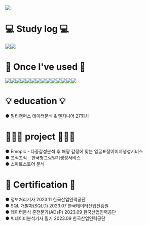 <img src="https://capsule-render.vercel.app/api?type=Venom&color=gradient&height=300&section=header&text=welcome%20to-nl-taeyoung's%20Github&fontSize=80&fontColor=d6ace6&fontAlign=54" />
<p align = "cneter"><h1> 💻  Study log 💻</h1></p>
<div style="display:flex; flex-direction:row;">
    <a href="https://for-young.tistory.com/">
        <img src="https://img.shields.io/badge/Tistory-000000?style=for-the-badge&logo=Tistory&logoColor=white"> 
    </a>
    <a href="">
        <img src="https://img.shields.io/badge/Notion-9999FF?style=for-the-badge&logo=Notion&logoColor=white"> 
    </a>
  <br>
</div>

<p align = "cneter"><h1> 🔨 Once I've used 🔨</h1></p>
<div style="display:flex; flex-direction:row;">

<img src="https://img.shields.io/badge/Python-3776AB?style=for-the-badge&logo=Python&logoColor=white">
<img src="https://img.shields.io/badge/html-%23E34F26.svg?style=for-the-badge&logo=html5&logoColor=white">
<img src="https://img.shields.io/badge/css-1572B6?style=for-the-badge&logo=css3&logoColor=white">
<img src="https://img.shields.io/badge/javascript-%23323330.svg?style=for-the-badge&logo=javascript&logoColor=%23F7DF1E">
<img src="https://img.shields.io/badge/PyTorch-%23EE4C2C.svg?style=for-the-badge&logo=PyTorch&logoColor=white">
<img src="https://img.shields.io/badge/pandas-%23150458.svg?style=for-the-badge&logo=pandas&logoColor=white">
<img src="https://img.shields.io/badge/django-%23092E20.svg?style=for-the-badge&logo=django&logoColor=white">
<img src="https://img.shields.io/badge/jupyter-%23FA0F00.svg?style=for-the-badge&logo=jupyter&logoColor=white">
<img src="https://img.shields.io/badge/Apache%20Hadoop-66CCFF?style=for-the-badge&logo=apachehadoop&logoColor=black">
<img src="https://img.shields.io/badge/Apache%20Spark-FDEE21?style=flat-square&logo=apachespark&logoColor=black">
<img src="https://img.shields.io/badge/mysql-4479A1?style=for-the-badge&logo=mysql&logoColor=white">
<img src="https://img.shields.io/badge/opencv-5C3EE8?style=for-the-badge&logo=opencv&logoColor=black">
<img src="https://img.shields.io/badge/TensorFlow-FF6F00?style=for-the-badge&logo=TensorFlow&logoColor=white">
<img src="https://img.shields.io/badge/linux-FCC624?style=for-the-badge&logo=linux&logoColor=black">
</div>
<p align = "cneter"><h1> 💡 education 💡</h1></p>
<div>● 멀티캠퍼스 데이터분석 & 엔지니어 27회차 </div>
<p align = "cneter"><h1> 👩🏻‍💻 project 👩🏻‍💻</h1></p>
<div>● Emopic - 다중감성분석 후 해당 감정에 맞는 얼굴표정이미지생성서비스</div>
<div>● 끄적끄적 - 한국형그림일기생성서비스</div>
<div>● 스마트스토어 분석</div>
<p align = "cneter"><h1> 🪪 Certification  🪪</h1></p>
<div>● 정보처리기사 2023.11 한국산업인력공단</div>
<div>● SQL 개발자(SQLD) 2023.07 한국데이터산업진흥원</div>
<div>● 데이터분석 준전문가(ADsP) 2023.09 한국산업인력공단</div>
<div>● 빅데이터분석기사 필기 2023.09 한국산업인력공단</div>

